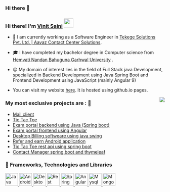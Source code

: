 ### Hi there 👋

<!--
**sainivinit/sainivinit** is a ✨ _special_ ✨ repository because its `README.md` (this file) appears on your GitHub profile.

Here are some ideas to get you started:

- 🔭 I’m currently working on ...
- 🌱 I’m currently learning ...
- 👯 I’m looking to collaborate on ...
- 🤔 I’m looking for help with ...
- 💬 Ask me about ...
- 📫 How to reach me: ...
- 😄 Pronouns: ...
- ⚡ Fun fact: ...
-->

### Hi there! I'm [Vinit Saini](https://sainivinit.github.io/) <img src="https://media.giphy.com/media/hvRJCLFzcasrR4ia7z/giphy.gif" width="30px"> 

- 🔭 I am currently working as a Software Engineer in [Tekege Solutions Pvt. Ltd. | Aavaz Contact Center Solutions](http://www.tekege.com/).

- 🎓 I have completed my bachelor degree in Computer science from [Hemvati Nandan Bahuguna Garhwal University](http://hnbgu.ac.in/) .

- 😍 My domain of interest lies in the field of Full Stack java Development, specialized in Backend Development using Java Spring Boot and Frontend Development using JavaScript (mainly Angular 9)


- You can visit my website [here](https://sainivinit.github.io/). It is hosted using github.io pages.

<img align='right' src="https://github-readme-stats.vercel.app/api?username=sainivinit&show_icons=true&hide_rank=true&title_color=00ff41&icon_color=82eefd&text_color=afafaf&bg_color=151515">

### My most exclusive projects are : 🧾

- [Mail client](https://github.com/sainivinit/email-client-application)
- [Tic Tac Toe](https://vaak-3ac84.firebaseapp.com/)
- [Exam portal backend using Java (Spring boot)](https://github.com/sainivinit/exam-portal-backend/)
- [Exam portal frontend using Angular](https://github.com/sainivinit/exam-portal-frontend/)
- [Desktop Billing softweare using java swing](https://github.com/sainivinit/ShakshiTraders/)
- [Refer and earn Android application](https://github.com/sainivinit/DreamValue/)
- [Tic Tac Toe rest api using spring boot](https://github.com/sainivinit/TicTacToe/)
- [Contact Manager spring boot and thymeleaf](https://github.com/sainivinit/Smart-Contact/)


 ### 🧪 Frameworks, Technologies and Libraries
<p align="left">
  <p align="left">
        <a href="https://www.java.com/en/" target="_blank">
      <img src="https://img.icons8.com/color/40/000000/java.png" alt="Java" width="40" height="40"/>
    </a>
    <span></span>
    <a href="https://www.android.com/intl/en_in/" target="_blank">
      <img src="https://img.icons8.com/color/48/000000/android.png" alt="Android" width="40" height="40"/>
    </a>
      <span></span>
      <a href="https://v2cloud.com/glossary/what-is-a-desktop-app" target="_blank">
      <img src="https://img.icons8.com/color/48/000000/desktop.png" alt="Desktop application" width="40" height="40"/>
    </a>
    <span></span>
    <a href="https://www.redhat.com/en/topics/api/what-is-a-rest-api" target="_blank">
      <img src="https://img.icons8.com/color/48/000000/rest-api.png" alt="Rest Api" width="40" height="40"/>
    </a>
    <span></span>
    <a href="https://spring.io/projects/spring-boot" target="_blank">
      <img src="https://img.icons8.com/color/48/000000/spring-logo.png" alt="Spring boot" width="40" height="40"/>
    </a>
    <span></span>
	<a href="https://angular.io/" target="_blank">
      <img src="https://img.icons8.com/color/48/000000/angularjs.png" alt="Angular 9" width="40" height="40"/>
    </a>
    <span></span>
	 <a href="https://www.mysql.com/" target="_blank">
      <img src="https://img.icons8.com/color/48/000000/mysql.png" alt="Mysql" width="40" height="40"/>
    </a>
    <span></span>
	<a href="https://www.mongodb.com" target="_blank">
      <img src="https://img.icons8.com/color/48/000000/mongodb.png" alt="Mongo DB" width="40" height="40"/>
    </a>
    <span></span>
  </p>
